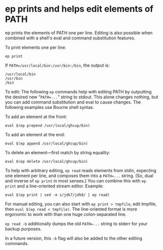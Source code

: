 # ep prints and helps edit elements of PATH

ep prints the elements of PATH one per line. Editing is also possible when
combined with a shell's eval and command substitution features.

To print elements one per line:

```
ep print
```

If `PATH=/usr/local/bin:/usr/bin:/bin`, the output is:

```
/usr/local/bin
/usr/bin
/bin
```

To edit: The following `ep` commands help with editing PATH by outputting the
desired new “`PATH=...`” string to stdout.  This alone changes nothing, but you
can add command substitution and eval to cause changes.  The following examples
use Bourne shell syntax.

To add an element at the front:

```
eval $(ep prepend /usr/local/ghcup/bin)
```

To add an element at the end:

```
eval $(ep append /usr/local/ghcup/bin)
```

To delete an element—first match by string equality:

```
eval $(ep delete /usr/local/ghcup/bin)
```

To help with arbitrary editing, `ep read` reads elements from stdin, expecting
one element per line, and composes them into a `PATH=...` string.  (So, dual and
inverse of `ep print` in most senses.)  You can combine this with `ep print` and
a line-oriented stream editor.  Example:

```
eval $(ep print | sed -e s/jdk7/jdk8/ | ep read)
```

For manual editing, you can also start with `ep print > tmpfile`, edit tmpfile,
then `eval $(ep read < tmpfile)`.  The line-oriented format is more ergonomic to
work with than one huge colon-separated line.

`ep read -b` additionally dumps the old `PATH=...` string to stderr for your
backup purposes.

In a future version, this `-b` flag will also be added to the other editing
commands.
